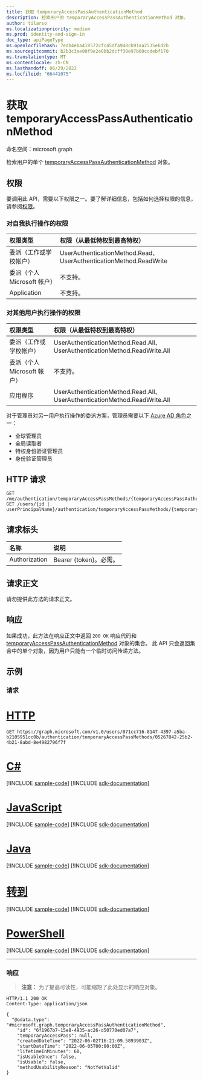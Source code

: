 ```yaml
---
title: 获取 temporaryAccessPassAuthenticationMethod
description: 检索用户的 temporaryAccessPassAuthenticationMethod 对象。
author: tilarso
ms.localizationpriority: medium
ms.prod: identity-and-sign-in
doc_type: apiPageType
ms.openlocfilehash: 7edb4eba418572cfc45dfa948cb91aa2535e6d2b
ms.sourcegitcommit: b2b3c3ae00f9e2e0bb2dcff30e97b60ccdebf170
ms.translationtype: MT
ms.contentlocale: zh-CN
ms.lasthandoff: 06/29/2022
ms.locfileid: "66441075"
---
```

# <a name="get-temporaryaccesspassauthenticationmethod"></a>获取 temporaryAccessPassAuthenticationMethod
命名空间：microsoft.graph

检索用户的单个 [temporaryAccessPassAuthenticationMethod](../resources/temporaryaccesspassauthenticationmethod.md) 对象。

## <a name="permissions"></a>权限
要调用此 API，需要以下权限之一。要了解详细信息，包括如何选择权限的信息，请参阅[权限](/graph/permissions-reference)。

### <a name="permissions-acting-on-self"></a>对自我执行操作的权限

|权限类型      | 权限（从最低特权到最高特权）              |
|:---------------------------------------|:-------------------------|
| 委派（工作或学校帐户）     | UserAuthenticationMethod.Read、UserAuthenticationMethod.ReadWrite |
| 委派（个人 Microsoft 帐户） | 不支持。 |
| Application                            | 不支持。 |

### <a name="permissions-acting-on-other-users"></a>对其他用户执行操作的权限

|权限类型      | 权限（从最低特权到最高特权）              |
|:---------------------------------------|:-------------------------|
| 委派（工作或学校帐户）     | UserAuthenticationMethod.Read.All、UserAuthenticationMethod.ReadWrite.All |
| 委派（个人 Microsoft 帐户） | 不支持。 |
| 应用程序                            | UserAuthenticationMethod.Read.All、UserAuthenticationMethod.ReadWrite.All |

对于管理员对另一用户执行操作的委派方案，管理员需要以下 [Azure AD 角色](/azure/active-directory/users-groups-roles/directory-assign-admin-roles#available-roles)之一：
* 全球管理员
* 全局读取者
* 特权身份验证管理员
* 身份验证管理员

## <a name="http-request"></a>HTTP 请求

<!-- {
  "blockType": "ignored"
}
-->
``` http
GET /me/authentication/temporaryAccessPassMethods/{temporaryAccessPassAuthenticationMethodId}
GET /users/{id | userPrincipalName}/authentication/temporaryAccessPassMethods/{temporaryAccessPassAuthenticationMethodId}
```


## <a name="request-headers"></a>请求标头
|名称|说明|
|:---|:---|
|Authorization|Bearer {token}。必需。|


## <a name="request-body"></a>请求正文
请勿提供此方法的请求正文。

## <a name="response"></a>响应

如果成功，此方法在响应正文中返回 `200 OK` 响应代码和 [temporaryAccessPassAuthenticationMethod](../resources/temporaryaccesspassauthenticationmethod.md) 对象的集合。 此 API 只会返回集合中的单个对象，因为用户只能有一个临时访问传递方法。

## <a name="examples"></a>示例

### <a name="request"></a>请求

# <a name="http"></a>[HTTP](#tab/http)
<!-- {
  "blockType": "request",
  "name": "get_temporaryAccessPassAuthenticationMethod"
}
-->
```msgraph-interactive
GET https://graph.microsoft.com/v1.0/users/071cc716-8147-4397-a5ba-b2105951cc0b/authentication/temporaryAccessPassMethods/05267842-25b2-4b21-8abd-8e4982796f7f
```
# <a name="c"></a>[C#](#tab/csharp)
[!INCLUDE [sample-code](../includes/snippets/csharp/get-temporaryaccesspassauthenticationmethod-csharp-snippets.md)]
[!INCLUDE [sdk-documentation](../includes/snippets/snippets-sdk-documentation-link.md)]

# <a name="javascript"></a>[JavaScript](#tab/javascript)
[!INCLUDE [sample-code](../includes/snippets/javascript/get-temporaryaccesspassauthenticationmethod-javascript-snippets.md)]
[!INCLUDE [sdk-documentation](../includes/snippets/snippets-sdk-documentation-link.md)]

# <a name="java"></a>[Java](#tab/java)
[!INCLUDE [sample-code](../includes/snippets/java/get-temporaryaccesspassauthenticationmethod-java-snippets.md)]
[!INCLUDE [sdk-documentation](../includes/snippets/snippets-sdk-documentation-link.md)]

# <a name="go"></a>[转到](#tab/go)
[!INCLUDE [sample-code](../includes/snippets/go/get-temporaryaccesspassauthenticationmethod-go-snippets.md)]
[!INCLUDE [sdk-documentation](../includes/snippets/snippets-sdk-documentation-link.md)]

# <a name="powershell"></a>[PowerShell](#tab/powershell)
[!INCLUDE [sample-code](../includes/snippets/powershell/get-temporaryaccesspassauthenticationmethod-powershell-snippets.md)]
[!INCLUDE [sdk-documentation](../includes/snippets/snippets-sdk-documentation-link.md)]

---


### <a name="response"></a>响应
>**注意：** 为了提高可读性，可能缩短了此处显示的响应对象。
<!-- {
  "blockType": "response",
  "truncated": true,
  "@odata.type": "microsoft.graph.temporaryAccessPassAuthenticationMethod"
}
-->
``` http
HTTP/1.1 200 OK
Content-Type: application/json

{
  "@odata.type": "#microsoft.graph.temporaryAccessPassAuthenticationMethod",
    "id": "6f1967b7-15e8-4935-ac26-d50770ed07a7",
    "temporaryAccessPass": null,
    "createdDateTime": "2022-06-02T16:21:09.5893903Z",
    "startDateTime": "2022-06-05T00:00:00Z",
    "lifetimeInMinutes": 60,
    "isUsableOnce": false,
    "isUsable": false,
    "methodUsabilityReason": "NotYetValid"
}
```
